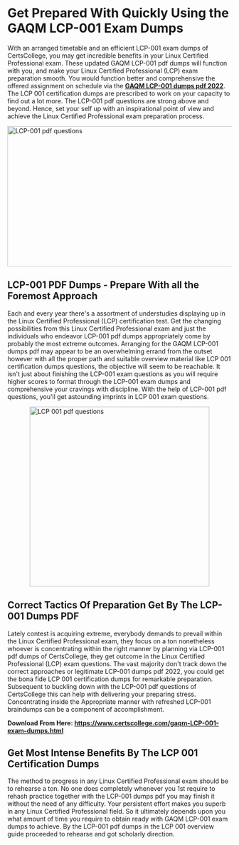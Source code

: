 <h1><strong>Get Prepared With Quickly Using the GAQM LCP-001 Exam Dumps&nbsp;</strong></h1>
<p><span style="font-weight: 400;">With an arranged timetable and an efficient  LCP-001 exam dumps of CertsCollege, you may get incredible benefits in your Linux Certified Professional exam. These updated GAQM LCP-001 pdf dumps will function with you, and make your Linux Certified Professional (LCP) exam preparation smooth. You would function better and comprehensive the offered assignment on schedule via the <strong><a href="https://www.certscollege.com/gaqm-LCP-001-exam-dumps.html">GAQM LCP-001 dumps pdf 2022</a></strong>. The LCP 001 certification dumps are prescribed to work on your capacity to find out a lot more. The  LCP-001 pdf questions are strong above and beyond. Hence, set your self up with an inspirational point of view and achieve the Linux Certified Professional exam preparation process.&nbsp;</span></p>
<p><span style="font-weight: 400;"><img style="display: block; margin-left: auto; margin-right: auto;" src="https://i.ibb.co/CPDK3ps/Yellow-and-Blue-Initiative-Blog-Banner.png" alt="LCP-001 pdf questions" width="559" height="315" /></span></p>
<h2><strong>LCP-001 PDF Dumps - Prepare With all the Foremost Approach</strong></h2>
<p><span style="font-weight: 400;">Each and every year there's a assortment of understudies displaying up in the Linux Certified Professional (LCP) certification test. Get the changing possibilities from this Linux Certified Professional exam and just the individuals who endeavor LCP-001 pdf dumps appropriately come by probably the most extreme outcomes. Arranging for the GAQM LCP-001 dumps pdf may appear to be an overwhelming errand from the outset however with all the proper path and suitable overview material like LCP 001 certification dumps questions, the objective will seem to be reachable. It isn't just about finishing the LCP-001 exam questions as you will require higher scores to format through the LCP-001 exam dumps and comprehensive your cravings with discipline. With the help of LCP-001 pdf questions, you'll get astounding imprints in LCP 001 exam questions.</span></p>
<p><span style="font-weight: 400;"><a href="https://tinyurl.com/3fbmvfhk"><img style="display: block; margin-left: auto; margin-right: auto;" src="https://i.ibb.co/9tMrhdY/Teacher-Appreciation-Invitation.png" alt="LCP 001 pdf questions " width="404" height="404" /></a></span></p>
<h2><strong>Correct Tactics Of Preparation Get By The LCP-001 Dumps PDF</strong></h2>
<p><span style="font-weight: 400;">Lately contest is acquiring extreme, everybody demands to prevail within the Linux Certified Professional exam, they focus on a ton nonetheless whoever is concentrating within the right manner by planning via LCP-001 pdf dumps of CertsCollege, they get outcome in the Linux Certified Professional (LCP) exam questions. The vast majority don't track down the correct approaches or legitimate LCP-001 dumps pdf 2022, you could get the bona fide LCP 001 certification dumps for remarkable preparation. Subsequent to buckling down with the  LCP-001 pdf questions of CertsCollege this can help with delivering your preparing stress. Concentrating inside the Appropriate manner with refreshed LCP-001 braindumps can be a component of accomplishment.</span></p>
<p><span style="font-weight: 400;"><strong>Download From Here: <a href="https://www.certscollege.com/gaqm-LCP-001-exam-dumps.html">https://www.certscollege.com/gaqm-LCP-001-exam-dumps.html</a></strong></span></p>
<h2><strong>Get Most Intense Benefits By The LCP 001 Certification Dumps</strong></h2>
<p><span style="font-weight: 400;">The method to progress in any Linux Certified Professional exam should be to rehearse a ton. No one does completely whenever you 1st require to rehash practice together with the LCP-001 dumps pdf you may finish it without the need of any difficulty. Your persistent effort makes you superb in any Linux Certified Professional field. So it ultimately depends upon you what amount of time you require to obtain ready with GAQM LCP-001 exam dumps to achieve. By the LCP-001 pdf dumps in the LCP 001 overview guide proceeded to rehearse and got scholarly direction.</span></p>
